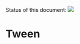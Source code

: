Status of this document:
![](../_assets/under-construction-flashing-barracade-animation.gif)

# Tween

